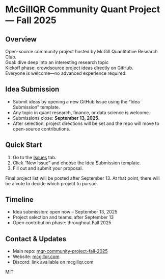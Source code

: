 # McGillQR Community Quant Project — Fall 2025

## Overview

Open-source community project hosted by McGill Quantitative Research Club.  
Goal: dive deep into an interesting research topic  
Kickoff phase: crowdsource project ideas directly on GitHub.  
Everyone is welcome—no advanced experience required.

## Idea Submission

- Submit ideas by opening a new GitHub Issue using the “Idea Submission” template.
- Any topic in quant research, finance, or data science is welcome.
- Submissions close: **September 13, 2025**.
- After selection, project directions will be set and the repo will move to open-source contributions.

## Quick Start

1. Go to the [Issues](../../issues) tab.
2. Click “New Issue” and choose the Idea Submission template.
3. Fill out and submit your proposal.

Final project list will be posted after September 13. At that point, there will be a vote to decide which project to pursue.

## Timeline

- Idea submission: open now – September 13, 2025
- Project selection and teams: after September 13
- Open contribution phase: throughout Fall 2025

## Contact & Updates

- Main repo: [mqr-community-project-fall-2025](https://github.com/maclarenscott/mqr-community-project-fall-2025.git)
- Website: [mcgillqr.com](https://mcgillqr.com)
- Discord: link available on mcgillqr.com

MIT

